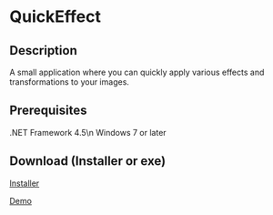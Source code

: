 # QuickEffect

## Description
A small application where you can quickly apply various effects and transformations to your images.

## Prerequisites
.NET Framework 4.5\n
Windows 7 or later

## Download (Installer or exe)

[Installer](https://raw.githubusercontent.com/andretoll/quickeffect/master/Installer/QuickEffect.msi)

[Demo](https://raw.githubusercontent.com/andretoll/quickeffect/master/Demo/QuickEffect.exe)

